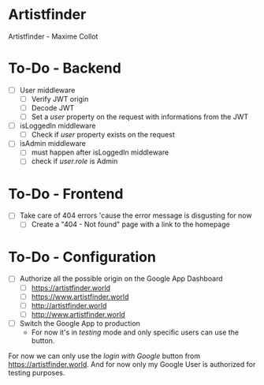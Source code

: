 # Artistfinder
Artistfinder - Maxime Collot

# To-Do - Backend

- [ ] User middleware
  - [ ] Verify JWT origin
  - [ ] Decode JWT
  - [ ] Set a _user_ property on the request with informations from the JWT
- [ ] isLoggedIn middleware
  - [ ] Check if _user_ property exists on the request
- [ ] isAdmin middleware
  - [ ] must happen after isLoggedIn middleware
  - [ ] check if _user.role_ is Admin

# To-Do - Frontend

- [ ] Take care of 404 errors 'cause the error message is disgusting for now
  - [ ] Create a "404 - Not found" page with a link to the homepage

# To-Do - Configuration

- [ ] Authorize all the possible origin on the Google App Dashboard 
	- [ ] https://artistfinder.world
	- [ ] https://www.artistfinder.world
	- [ ] http://artistfinder.world
	- [ ] http://www.artistfinder.world

- [ ] Switch the Google App to production
	- For now it's in _testing_ mode and only specific users can use the button.

For now we can only use the _login with Google_ button from https://artistfinder.world.
And for now only my Google User is authorized for testing purposes.

